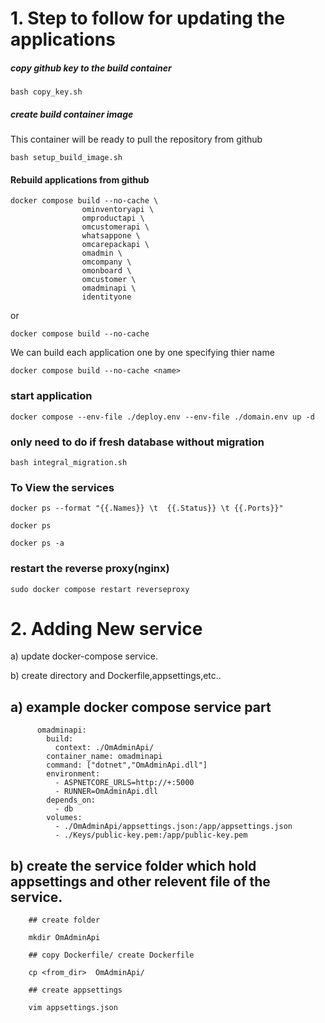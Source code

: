 
# 1. Step to follow for updating the applications

##### copy github key to the build container

    bash copy_key.sh

##### create build container image
This container will be ready to pull the repository from github
                
    bash setup_build_image.sh

####  Rebuild applications from github 

    docker compose build --no-cache \
                    ominventoryapi \
                    omproductapi \
                    omcustomerapi \
                    whatsappone \
                    omcarepackapi \
                    omadmin \
                    omcompany \
                    omonboard \
                    omcustomer \
                    omadminapi \
                    identityone 

  or 

    docker compose build --no-cache

  We can build each application one by one specifying thier name
     
    docker compose build --no-cache <name>
    
    
### start application 

    docker compose --env-file ./deploy.env --env-file ./domain.env up -d 

### only need to do if fresh database without migration    
    
    bash integral_migration.sh

### To View the services

    docker ps --format "{{.Names}} \t  {{.Status}} \t {{.Ports}}"
    
    docker ps
    
    docker ps -a
    
### restart the reverse proxy(nginx)

    sudo docker compose restart reverseproxy


# 2. Adding New service
    
  a) update docker-compose service.
  
  b) create directory and Dockerfile,appsettings,etc..
  
## a) example docker compose service part


          omadminapi:
            build:
              context: ./OmAdminApi/
            container_name: omadminapi
            command: ["dotnet","OmAdminApi.dll"]      
            environment:
              - ASPNETCORE_URLS=http://+:5000
              - RUNNER=OmAdminApi.dll      
            depends_on:
              - db
            volumes: 
              - ./OmAdminApi/appsettings.json:/app/appsettings.json
              - ./Keys/public-key.pem:/app/public-key.pem
  
 ## b) create the service folder which hold appsettings and other relevent file of the service.
        
        ## create folder
        
        mkdir OmAdminApi
        
        ## copy Dockerfile/ create Dockerfile
        
        cp <from_dir>  OmAdminApi/
        
        ## create appsettings
        
        vim appsettings.json
        
     
   
    
